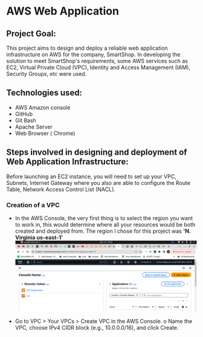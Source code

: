 # AWS Web Application

## Project Goal:
This project aims to design and deploy a reliable web application infrastructure on AWS for the company, SmartShop. In developing the solution to meet SmartShop's requirements, some AWS services such as EC2, Virtual Private Cloud (VPC), Identity and Access Management (IAM), Security Groups, etc were used.

## Technologies used:
 - AWS Amazon console
 - GitHub
 - Git Bash
 - Apache Server
 - Web Browser ( Chrome)

## Steps involved in designing and deployment of Web Application Infrastructure:
   Before launching an EC2 instance, you will need to set up your VPC, Subnets, Internet Gateway where you also are able to configure the Route Table, Network Access Control List (NACL).

### Creation of a VPC
- In the AWS Console, the very first thing is to select the region you want to work in, this would determine where all your resources would be both created and deployed from. The region I chose for this project was **'N. Virginia us-east-1'**
![N.Virginia LOcation](images/north_virginia_location.png)

-   Go to VPC > Your VPCs > Create VPC in the AWS Console.
o Name the VPC, choose IPv4 CIDR block (e.g., 10.0.0.0/16), and click Create.
